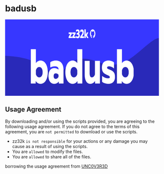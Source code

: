 # badusb

<img src="https://github.com/zz32k/badusb/blob/main/usbbanner.png" height="250" width="1000" >

## Usage Agreement

By downloading and/or using the scripts provided, you are agreeing to the following usage agreement. If you do not agree to the terms of this agreement, you are ``not permitted`` to download or use the scripts.

+ zz32k ``is not responsible`` for your actions or any damage you may cause as a result of using the scripts.
+ You are ``allowed`` to modify the files.
+ You are ``allowed`` to share all of the files.

borrowing the usage agreement from [UNC0V3R3D]([https://www.google.com](https://github.com/UNC0V3R3D/Flipper_Zero-BadUsb))
